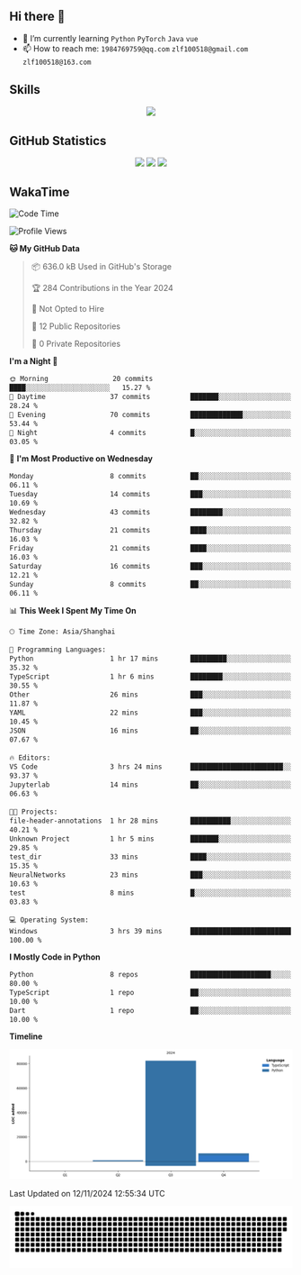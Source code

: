 ## Hi there 👋

- 🌱 I’m currently learning `Python` `PyTorch` `Java` `vue`
- 📫 How to reach me: `1984769759@qq.com` `zlf100518@gmail.com` `zlf100518@163.com`

## Skills
<div align="center"> <img src="https://skillicons.dev/icons?i=python,linux,git,github,html,css,js,ts" /> </div>

## GitHub Statistics

<div align="center">
  <img src="https://github-readme-stats.vercel.app/api?username=CloudSwordSage&show_icons=true&theme=tokyonight" />
  <img src="https://github-readme-stats.vercel.app/api/top-langs/?username=CloudSwordSage&show_icons=true&theme=tokyonight" />
  <img src="https://github-readme-activity-graph.vercel.app/graph?username=CloudSwordSage&theme=xcode" />
</div>

## WakaTime

<!--START_SECTION:waka-->
![Code Time](http://img.shields.io/badge/Code%20Time-196%20hrs-blue)

![Profile Views](http://img.shields.io/badge/Profile%20Views-0-blue)

**🐱 My GitHub Data** 

> 📦 636.0 kB Used in GitHub's Storage 
 > 
> 🏆 284 Contributions in the Year 2024
 > 
> 🚫 Not Opted to Hire
 > 
> 📜 12 Public Repositories 
 > 
> 🔑 0 Private Repositories 
 > 
**I'm a Night 🦉** 

```text
🌞 Morning                20 commits          ████░░░░░░░░░░░░░░░░░░░░░   15.27 % 
🌆 Daytime                37 commits          ███████░░░░░░░░░░░░░░░░░░   28.24 % 
🌃 Evening                70 commits          █████████████░░░░░░░░░░░░   53.44 % 
🌙 Night                  4 commits           █░░░░░░░░░░░░░░░░░░░░░░░░   03.05 % 
```
📅 **I'm Most Productive on Wednesday** 

```text
Monday                   8 commits           ██░░░░░░░░░░░░░░░░░░░░░░░   06.11 % 
Tuesday                  14 commits          ███░░░░░░░░░░░░░░░░░░░░░░   10.69 % 
Wednesday                43 commits          ████████░░░░░░░░░░░░░░░░░   32.82 % 
Thursday                 21 commits          ████░░░░░░░░░░░░░░░░░░░░░   16.03 % 
Friday                   21 commits          ████░░░░░░░░░░░░░░░░░░░░░   16.03 % 
Saturday                 16 commits          ███░░░░░░░░░░░░░░░░░░░░░░   12.21 % 
Sunday                   8 commits           ██░░░░░░░░░░░░░░░░░░░░░░░   06.11 % 
```


📊 **This Week I Spent My Time On** 

```text
🕑︎ Time Zone: Asia/Shanghai

💬 Programming Languages: 
Python                   1 hr 17 mins        █████████░░░░░░░░░░░░░░░░   35.32 % 
TypeScript               1 hr 6 mins         ████████░░░░░░░░░░░░░░░░░   30.55 % 
Other                    26 mins             ███░░░░░░░░░░░░░░░░░░░░░░   11.87 % 
YAML                     22 mins             ███░░░░░░░░░░░░░░░░░░░░░░   10.45 % 
JSON                     16 mins             ██░░░░░░░░░░░░░░░░░░░░░░░   07.67 % 

🔥 Editors: 
VS Code                  3 hrs 24 mins       ███████████████████████░░   93.37 % 
Jupyterlab               14 mins             ██░░░░░░░░░░░░░░░░░░░░░░░   06.63 % 

🐱‍💻 Projects: 
file-header-annotations  1 hr 28 mins        ██████████░░░░░░░░░░░░░░░   40.21 % 
Unknown Project          1 hr 5 mins         ███████░░░░░░░░░░░░░░░░░░   29.85 % 
test_dir                 33 mins             ████░░░░░░░░░░░░░░░░░░░░░   15.35 % 
NeuralNetworks           23 mins             ███░░░░░░░░░░░░░░░░░░░░░░   10.63 % 
test                     8 mins              █░░░░░░░░░░░░░░░░░░░░░░░░   03.83 % 

💻 Operating System: 
Windows                  3 hrs 39 mins       █████████████████████████   100.00 % 
```

**I Mostly Code in Python** 

```text
Python                   8 repos             ████████████████████░░░░░   80.00 % 
TypeScript               1 repo              ██░░░░░░░░░░░░░░░░░░░░░░░   10.00 % 
Dart                     1 repo              ██░░░░░░░░░░░░░░░░░░░░░░░   10.00 % 
```



**Timeline**

![Lines of Code chart](https://raw.githubusercontent.com/CloudSwordSage/CloudSwordSage/main/assets/bar_graph.png)


 Last Updated on 12/11/2024 12:55:34 UTC
<!--END_SECTION:waka-->

<div align="center"><img src="./assets/github-snake-dark.svg" /></div>
